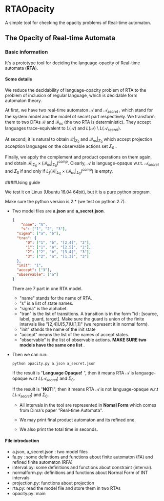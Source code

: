 # RTAOpacity

A simple tool for checking the opacity problems of Real-time automaton.

## The Opacity of Real-time Automata

### Basic information

It's a prototype tool for deciding the language-opacity of Real-time automata (**RTA**).

#### Some details

We reduce the decidability of language-opacity problem of RTA to the problem of inclusion of regular language, which is decidable form automaton theory.

At first, we have two real-time automaton $\mathcal{A}$ and $\mathcal{A}_{secret}$ , which stand for the system model and the model of secret part respectively. We transform them to two DFAs  $\mathcal{B}$ and $\mathcal{B}_{ns}$ (the two RTA is deterministic).  They accept languages trace-equivalent to $L(\mathcal{A})$ and $L(\mathcal{A})$ \ $L(\mathcal{A}_{secret})$.

At second, it is natural to obtain $\mathcal{B}|_{\Sigma_{0}}$ and $\mathcal{B}_{ns}|_{\Sigma_{0}}$ which accept projection acception languages on the observable actions set $\Sigma_{0}$ .

Finally, we apply the complement and product operations on them again, and obtain $\mathcal{B}|_{\Sigma_{0}} \times (\mathcal{B}_{ns}|_{\Sigma_{0}})^{comp}$. Clearly, $\mathcal{A}$ is language-opaque w.r.t. $\mathcal{A}_{secret}$ and $\Sigma_{0}$ if and only if $L_{f}{(\mathcal{B}|_{\Sigma_{0}} \times (\mathcal{B}_{ns}|_{\Sigma_{0}})^{comp})}$ is empty.

####Using guide

We test it on Linux (Ubuntu 16.04 64bit), but it is a pure python program.

Make sure the python version is 2.* (we test on python 2.7).

* Two model files are **a.json** and **a_secret.json**.

  ```json
  {
      "name": "A",
      "s": ["1", "2", "3"],
  	"sigma": ["a", "b"],
  	"tran": {
  		"0": ["1", "b", "[2,4]", "2"],
  		"1": ["1", "a", "[2,5]", "2"],
  		"2": ["2", "b", "[3,4]", "3"],
  		"3": ["2", "a", "[1,3]", "3"]
  	},
  	"init": "1",
  	"accept": ["3"],
  	"observable": ["a"]
  }
  ```

  There are 7 part in one RTA model.

  * "name" stands for the name of RTA.
  * "s" is a list of state names.
  * "sigma" is the alphabet.
  * "tran" is the list of transitions. A transition is in the form "id : [source, label, guard, target]. Make sure the guard is union of the finite intervals like "[2,4]U[5,7]U[1,1]" (we represent it in normal form). 
  * "init" stands the name of the init state
  * "accept" means the  list of the names of accept states.
  * "observable" is the list of observable actions. **MAKE SURE two models have the same one list** .

* Then we can run:

  ```python
  python opacity.py a.json a_secret.json
  ```

  If the result is "**Language Opaque!** ", then it means RTA $\mathcal{A}$ is language-opaque w.r.t $L(\mathcal{A}_{secret})$ and $\Sigma_{0}$.

  If the result is "**NOT!**", then it means RTA $\mathcal{A}$ is not language-opaque w.r.t $L(\mathcal{A}_{secret})$ and $\Sigma_{0}$.

  * All intervals in the tool are represented in **Nomal Form** which comes from Dima's paper "Real-time Automata".


  * We may print final product automaton and its refined one.
  * We also print the total time in seconds.

#### File introduction

* a.json, a_secret.json : two model files
* fa.py : some definitions and functions about finite automaton (FA) and refined finite automaton (RFA)
* interval.py: some definitions and functions about constraint (interval).
* normalform.py: definitions and functions about Normal Form of INT intervals
* projection.py: functions about projection
* rta.py: read the model file and store them in two RTAs
* opacity.py: main